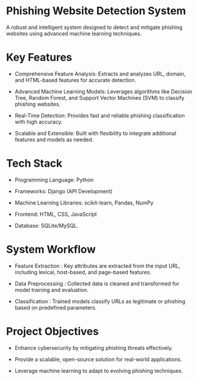 # Phishing Website Detection System
A robust and intelligent system designed to detect and mitigate phishing websites using advanced machine learning techniques.

# Key Features
* Comprehensive Feature Analysis: Extracts and analyzes URL, domain, and HTML-based features for accurate detection.

* Advanced Machine Learning Models: Leverages algorithms like Decision Tree, Random Forest, and Support Vector Machines (SVM) to classify phishing websites.

* Real-Time Detection: Provides fast and reliable phishing classification with high accuracy.

* Scalable and Extensible: Built with flexibility to integrate additional features and models as needed.

# Tech Stack
* Programming Language: Python

* Frameworks: Django (API Development)

* Machine Learning Libraries: scikit-learn, Pandas, NumPy

* Frontend: HTML, CSS, JavaScript

* Database: SQLite/MySQL.

# System Workflow
* Feature Extraction : Key attributes are extracted from the input URL, including lexical, host-based, and page-based features.

* Data Preprocessing : Collected data is cleaned and transformed for model training and evaluation.

* Classification : Trained models classify URLs as legitimate or phishing based on predefined parameters.

# Project Objectives
* Enhance cybersecurity by mitigating phishing threats effectively.

* Provide a scalable, open-source solution for real-world applications.

* Leverage machine learning to adapt to evolving phishing techniques.
